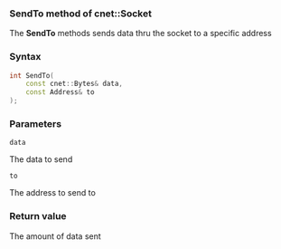 ### SendTo method of cnet::Socket

The **SendTo** methods sends data thru the socket to a specific address

### Syntax
```C++
int SendTo(
    const cnet::Bytes& data,
    const Address& to
);
```

### Parameters

`data`

The data to send

`to`

The address to send to

### Return value

The amount of data sent